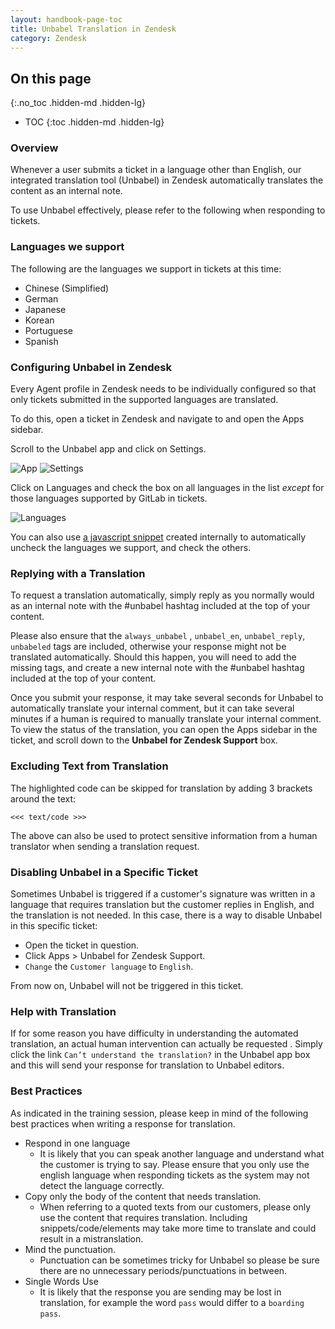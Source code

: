 ```yaml
---
layout: handbook-page-toc
title: Unbabel Translation in Zendesk
category: Zendesk
---
```


## On this page
{:.no_toc .hidden-md .hidden-lg}

- TOC
{:toc .hidden-md .hidden-lg}

### Overview

Whenever a user submits a ticket in a language other than English, our integrated translation tool (Unbabel) in Zendesk automatically translates the content as an internal note. 

To use Unbabel effectively, please refer to the following when responding to tickets.

### Languages we support

The following are the languages we support in tickets at this time:

- Chinese (Simplified)
- German
- Japanese
- Korean
- Portuguese
- Spanish


### Configuring Unbabel in Zendesk

Every Agent profile in Zendesk needs to be individually configured so that only tickets submitted in the supported languages are translated. 

To do this, open a ticket in Zendesk and navigate to and open the Apps sidebar. 

Scroll to the Unbabel app and click on Settings. 

![App](/images/support/Unbabel_App.png)
![Settings](/images/support/Unbabel_Settings.png)

Click on Languages and check the box on all languages in the list _except_ for those languages supported by GitLab in tickets.

![Languages](/images/support/Unbabel_Languages.png)

You can also use [a javascript snippet](https://gitlab.com/gitlab-com/support/toolbox/snippets/snippets/1971515) created internally to automatically uncheck the languages we support, and check the others. 


### Replying with a Translation

To request a translation automatically, simply reply as you normally would as an internal note with the #unbabel hashtag included at the top of your content. 

Please also ensure that the `always_unbabel` , `unbabel_en`, `unbabel_reply`, `unbabeled` tags are included, otherwise your response might not be translated automatically.
Should this happen, you will need to add the missing tags, and create a new internal note with the #unbabel hashtag included at the top of your content.

Once you submit your response, it may take several seconds for Unbabel to automatically translate your internal comment, but it can take several minutes if a human is required
to manually translate your internal comment. To view the status of the translation, you can open the Apps sidebar in the ticket, and scroll down to the **Unbabel for Zendesk Support** box.

### Excluding Text from Translation

The highlighted code can be skipped for translation by adding 3 brackets around the text:

```<<< text/code >>>```

The above can also be used to protect sensitive information from a human translator when sending a translation request.

### Disabling Unbabel in a Specific Ticket

Sometimes Unbabel is triggered if a customer's signature was written in a language
that requires translation but the customer replies in English, and the translation is not needed. 
In this case, there is a way to disable Unbabel in this specific ticket:

- Open the ticket in question.
- Click Apps > Unbabel for Zendesk Support.
- `Change` the `Customer language` to `English`.

From now on, Unbabel will not be triggered in this ticket.

### Help with Translation

If for some reason you have difficulty in understanding the automated translation, an actual human intervention can actually be requested . Simply click the link `Can’t understand the translation?` in the Unbabel app box and this will send your response for translation to Unbabel editors.

### Best Practices
As indicated in the training session, please keep in mind of the following best practices when writing a response for translation.

- Respond in one language
    * It is likely that you can speak another language and understand what the customer is trying to say. Please ensure that you only use the english language when responding tickets as the system may not detect the language correctly.
- Copy only the body of the content that needs translation.
    * When referring to a quoted texts from our customers, please only use the content that requires translation. Including snippets/code/elements may take more time to translate and could result in a mistranslation.
- Mind the punctuation.
    * Punctuation can be sometimes tricky for Unbabel so please be sure there are no unnecessary periods/punctuations in between.
- Single Words Use
    * It is likely that the response you are sending may be lost in translation, for example the word `pass` would differ to a `boarding pass`.
